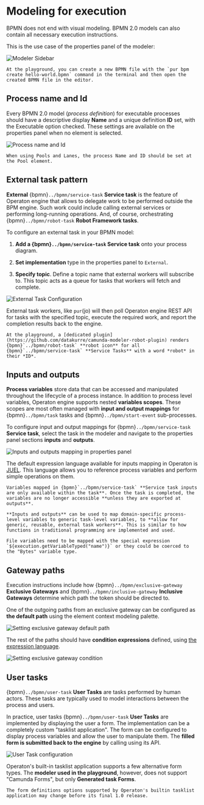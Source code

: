 # Modeling for execution

BPMN does not end with visual modeling. BPMN 2.0 models can also contain all necessary execution instructions.

This is the use case of the properties panel of the modeler:

![Modeler Sidebar](./modeler-sidebar.png)

```{tip}
At the playground, you can create a new BPMN file with the `pur bpm create hello-world.bpmn` command in the terminal and then open the created BPMN file in the editor.
```


## Process name and Id

Every BPMN 2.0 model (*process definition*) for executable processes should have a descriptive display **Name** and a unique definition **ID** set, with the Executable option checked. These settings are available on the properties panel when no element is selected.

![Process name and Id](./process-name-and-id.png)

```{note}
When using Pools and Lanes, the process Name and ID should be set at the Pool element.
```


## External task pattern

**External** {bpmn}`../bpmn/service-task` **Service task** is the feature of Operaton engine that allows to delegate work to be performed outside the BPM engine. Such work could include calling external services or performing long-running operations. And, of course, orchestrating {bpmn}`../bpmn/robot-task` **Robot Framework tasks**.

To configure an external task in your BPMN model:

1. **Add a {bpmn}`../bpmn/service-task` Service task** onto your process diagram.

2. **Set implementation** type in the properties panel to `External`.

3. **Specify topic**. Define a topic name that external workers will subscribe to. This topic acts as a queue for tasks that workers will fetch and complete.

![External Task Configuration](./service-task.png)

External task workers, like `pur`(jo) will then poll Operaton engine REST API for tasks with the specified topic, execute the required work, and report the completion results back to the engine.

```{tip}
At the playground, a [dedicated plugin](https://github.com/datakurre/camunda-modeler-robot-plugin) renders {bpmn}`../bpmn/robot-task` **robot icon** for all {bpmn}`../bpmn/service-task` **Service Tasks** with a word *robot* in their *ID*.
```

## Inputs and outputs

**Process variables** store data that can be accessed and manipulated throughout the lifecycle of a process instance. In addition to process level variables, Operaton engine supports nested **variables scopes**. These scopes are most often managed with **input and output mappings** for {bpmn}`../bpmn/task` tasks and {bpmn}`../bpmn/start-event` sub-processes.

To configure input and output mappings for {bpmn}`../bpmn/service-task` **Service task**, select the task in the modeler and navigate to the properties panel sections **inputs** and **outputs**.

![Inputs and outputs mapping in properties panel](./inputs-and-outputs.png)

The default expression language available for inputs mapping in Operaton is [JUEL](../bpmn/juel.md). This language allows you to reference process variables and perform simple operations on them.


```{warning}
Variables mapped in {bpmn}`../bpmn/service-task` **Service task inputs are only available within the task**. Once the task is completed, the variables are no longer accessible **unless they are exported at outputs**.
```

```{tip}
**Inputs and outputs** can be used to map domain-specific process-level variables to generic task-level variables, to **allow for generic, reusable, external task workers**. This is similar to how functions in traditional programming are implemented and used.
```

```{tip}
File variables need to be mapped with the special expression `${execution.getVariableTyped("name")}` or they could be coerced to the "Bytes" variable type.
```


## Gateway paths

Execution instructions include how {bpmn}`../bpmn/exclusive-gateway` **Exclusive Gateways** and {bpmn}`../bpmn/inclusive-gateway` **Inclusive Gateways** determine which path the token should be directed to.

One of the outgoing paths from an exclusive gateway can be configured as **the default path** using the element context modeling palette.

![Setting exclusive gateway default path](./default-path.png)

The rest of the paths should have **condition expressions** defined, using [the expression language](../bpmn/juel.md).

![Setting exclusive gateway condition](./conditional-path.png)


## User tasks

{bpmn}`../bpmn/user-task` **User Tasks** are tasks performed by human actors. These tasks are typically used to model interactions between the process and users.

In practice, user tasks {bpmn}`../bpmn/user-task` **User Tasks** are implemented by displaying the user a form. The implementation can be a completely custom "tasklist application". The form can be configured to display process variables and allow the user to manipulate them. The **filled form is submitted back to the engine** by calling using its API.

![User Task configuration](./user-task.png)

Operaton's built-in tasklist application supports a few alternative form types. The **modeler used in the playground**, however, does not support "Camunda Forms", but only **Generated task Forms**.

```{warning}
The form definitions options supported by Operaton's builtin tasklist application may change before its final 1.0 release.
```
